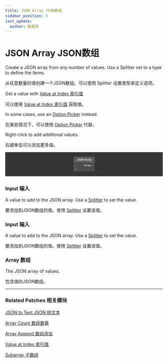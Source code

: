 ```yaml
---
title: JSON Array JSON数组
sidebar_position: 5
last_update:
  author: 蒯美政
---
```


# JSON Array JSON数组

Create a JSON array from any number of values. Use a Splitter set to a type to define the items.

从任意数量的值创建一个JSON数组。可以使用 Splitter 设置类型来定义选项。

Get a value with [Value at Index 索引值](./Value%20at%20Index)

可以使用 [Value at Index 索引值](./Value%20at%20Index) 获取值。

In some cases, use an [Option Picker](../Utility/Option%20Picker) instead.

在某些情况下，可以使用 [Option Picker](../Utility/Option%20Picker) 代替。

Right-click to add additional values.

右键单击可以添加更多值。

![Image](./../../../static/img/docs/Data/json-array.png)

### Input 输入

A value to add to the JSON array. Use a [Splitter](../Utility/Splitter) to set the value.

要添加到JSON数组的值。使用 [Splitter](../Utility/Splitter) 设置该值。

### Input 输入

A value to add to the JSON array. Use a [Splitter](../Utility/Splitter)  to set the value.

要添加到JSON数组的值。使用 [Splitter](../Utility/Splitter)  设置该值。

### Array 数组

The JSON array of values.

包含值的JSON数组。

------

### Related Patches 相关模块

[JSON to Text JSON 转文本](./JSON%20to%20Text)

[Array Count 数组数量](./Array%20Count)

[Array Append 数组添加](./Array%20Append)

[Value at Index 索引值](./Value%20at%20Index)

[Subarray 子数组](./Subarray)
